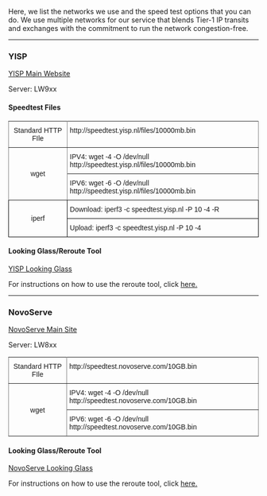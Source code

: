 Here, we list the networks we use and the speed test options that you can do. We use multiple networks for our service that blends Tier-1 IP transits and exchanges with the commitment to run the network congestion-free.

***

### YISP

[YISP Main Website](https://yisp.nl/)

Server: LW9xx

#### Speedtest Files

<style type="text/css">
.tg  {border-collapse:collapse;border-spacing:0;}
.tg td{border-color:black;border-style:solid;border-width:1px;font-family:Arial, sans-serif;font-size:14px;
  overflow:hidden;padding:10px 5px;word-break:normal;}
.tg th{border-color:black;border-style:solid;border-width:1px;font-family:Arial, sans-serif;font-size:14px;
  font-weight:normal;overflow:hidden;padding:10px 5px;word-break:normal;}
.tg .tg-9wq8{border-color:inherit;text-align:center;vertical-align:middle}
.tg .tg-0pky{border-color:inherit;text-align:left;vertical-align:top}
.tg .tg-nrix{text-align:center;vertical-align:middle}
.tg .tg-0lax{text-align:left;vertical-align:top}
</style>
<table class="tg">
  <tr>
    <th class="tg-9wq8">Standard HTTP FIle</th>
    <th class="tg-0pky">http://speedtest.yisp.nl/files/10000mb.bin</th>
  </tr>
  <tr>
    <td class="tg-9wq8" rowspan="2">wget</td>
    <td class="tg-0pky">IPV4: wget -4 -O /dev/null http://speedtest.yisp.nl/files/10000mb.bin<br></td>
  </tr>
  <tr>
    <td class="tg-0pky">IPV6: wget -6 -O /dev/null http://speedtest.yisp.nl/files/10000mb.bin<br></td>
  </tr>
  <tr>
    <td class="tg-nrix" rowspan="2">iperf</td>
    <td class="tg-0lax">Download: iperf3 -c speedtest.yisp.nl -P 10 -4 -R<br></td>
  </tr>
  <tr>
    <td class="tg-0lax">Upload: iperf3 -c speedtest.yisp.nl -P 10 -4<br></td>
  </tr>
</table>

#### Looking Glass/Reroute Tool

[YISP Looking Glass](http://lg.yisp.nl/)

For instructions on how to use the reroute tool, click [here.](https://docs.usbx.me/books/rerouting-tools/page/using-yisp-rerouting-tool)

***

### NovoServe

[NovoServe Main Site](https://www.novoserve.com/)

Server: LW8xx

<style type="text/css">
.tg  {border-collapse:collapse;border-spacing:0;}
.tg td{border-color:black;border-style:solid;border-width:1px;font-family:Arial, sans-serif;font-size:14px;
  overflow:hidden;padding:10px 5px;word-break:normal;}
.tg th{border-color:black;border-style:solid;border-width:1px;font-family:Arial, sans-serif;font-size:14px;
  font-weight:normal;overflow:hidden;padding:10px 5px;word-break:normal;}
.tg .tg-9wq8{border-color:inherit;text-align:center;vertical-align:middle}
.tg .tg-0pky{border-color:inherit;text-align:left;vertical-align:top}
</style>
<table class="tg">
  <tr>
    <th class="tg-9wq8">Standard HTTP FIle</th>
    <th class="tg-0pky">http://speedtest.novoserve.com/10GB.bin<br></th>
  </tr>
  <tr>
    <td class="tg-9wq8" rowspan="2">wget</td>
    <td class="tg-0pky">IPV4: wget -4 -O /dev/null http://speedtest.novoserve.com/10GB.bin<br></td>
  </tr>
  <tr>
    <td class="tg-0pky">IPV6: wget -6 -O /dev/null http://speedtest.novoserve.com/10GB.bin<br></td>
  </tr>
</table>

#### Looking Glass/Reroute Tool

[NovoServe Looking Glass](http://lg.novoserve.com/)

For instructions on how to use the reroute tool, click [here.](https://docs.usbx.me/books/rerouting-tools/page/using-novoserve-rerouting-tool)